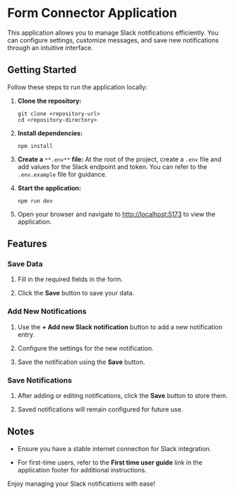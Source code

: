 Form Connector Application
==========================

This application allows you to manage Slack notifications efficiently. You can configure settings, customize messages, and save new notifications through an intuitive interface.

Getting Started
---------------

Follow these steps to run the application locally:

1.  **Clone the repository:**

    ```
    git clone <repository-url>
    cd <repository-directory>
    ```

2.  **Install dependencies:**

    ```
    npm install
    ```

3.  **Create a** `**.env**` **file:** At the root of the project, create a `.env` file and add values for the Slack endpoint and token. You can refer to the `.env.example` file for guidance.

4.  **Start the application:**

    ```
    npm run dev
    ```

5.  Open your browser and navigate to <http://localhost:5173> to view the application.

Features
--------

### Save Data

1.  Fill in the required fields in the form.

2.  Click the **Save** button to save your data.

### Add New Notifications

1.  Use the **+ Add new Slack notification** button to add a new notification entry.

2.  Configure the settings for the new notification.

3.  Save the notification using the **Save** button.

### Save Notifications

1.  After adding or editing notifications, click the **Save** button to store them.

2.  Saved notifications will remain configured for future use.

Notes
-----

-   Ensure you have a stable internet connection for Slack integration.

-   For first-time users, refer to the **First time user guide** link in the application footer for additional instructions.

Enjoy managing your Slack notifications with ease!
